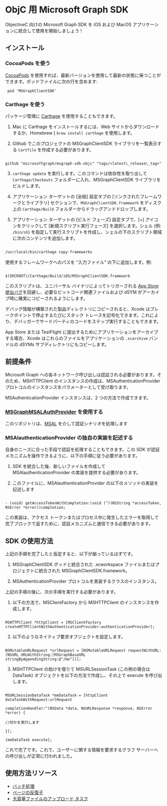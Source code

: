 
# ObjC 用 Microsoft Graph SDK


ObjectiveC 向けの Microsoft Graph SDK を iOS および MacOS アプリケーションに統合して使用を開始しましょう !

## インストール


### CocoaPods を使う

[CocoaPods](https://cocoapods.org/) を使用すれば、最新バージョンを使用して最新の状態に保つことができます。ポッドファイルに次の行を含めます:
  ``` 
   pod 'MSGraphClientSDK'
  ```


### Carthage を使う



パッケージ管理に [Carthage](https://github.com/Carthage/Carthage) を使用することもできます。



1. Mac に Carthage をインストールするには、Web サイトからダウンロードするか、Homebrew [ `brew install carthage` を使用します。

2. Github でこのプロジェクトの MSGraphClientSDK ライブラリを一覧表示する `Cartfile` を作成する必要があります。



```

github "microsoftgraph/msgraph-sdk-objc" "tags/<latest\_release\_tag>"

```



3. `carthage update` を実行します。このコマンドは依存性を取り出して `Carthage/Checkouts` フォルダーに入れ、MSGraphClientSDK ライブラリをビルドします。

4. アプリケーション ターゲットの [全般] 設定タブの [リンクされたフレームワークとライブラリ] セクションで、`MSGraphClientSDK.framework` をディスク上の `Carthage/Build` フォルダーからドラッグアンドドロップします。

5. アプリケーション ターゲットの [ビルド フェーズ] 設定タブで、[+] アイコンをクリックして [新規スクリプト実行フェーズ] を選択します。シェル (例: `/bin/sh`) を指定して実行スクリプトを作成し、シェルの下のスクリプト領域に次のコンテンツを追加します。



```sh

/usr/local/bin/carthage copy-frameworks

```



使用するフレームワークへのパスを “入力ファイル” の下に追加します。例:



```

$(SRCROOT)/Carthage/Build/iOS/MSGraphClientSDK.framework

```

このスクリプトは、ユニバーサル バイナリによってトリガーされる [App Store 提出バグ](http://www.openradar.me/radar?id=6409498411401216)を回避し、必要なビットコード関連ファイルおよび dSYM がアーカイブ時に確実にコピーされるようにします。



デバッグ情報が構築された製品ディレクトリにコピーされると、Xcode はブレークポイントで停止するたびにスタック トレースを記号化できます。これにより、デバッガーでサードパーティのコードをステップ実行することもできます。



App Store または TestFlight に提出するためにアプリケーションをアーカイブする場合、Xcode はこれらのファイルをアプリケーションの `.xcarchive` バンドルの dSYMs サブディレクトリにもコピーします。



## 前提条件

Microsoft Graph への各ネットワーク呼び出しは認証される必要があります。そのため、MSHTTPClient のインスタンスの作成は、MSAuthenticationProvider プロトコルのインスタンスをパラメーターとして受け取ります。

MSAuthenticationProvider インスタンスは、2 つの方法で作成できます。

### [MSGraphMSALAuthProvider](https://github.com/microsoftgraph/msgraph-sdk-objc-auth) を使用する

このリポジトリは、[MSAL](https://github.com/AzureAD/microsoft-authentication-library-for-objc) を介して認証シナリオを処理します

### MSAlauthenticationProvider の独自の実装を記述する

自身のニーズに合った手段で認証を処理することもできます。この SDK が認証メカニズムを操作できるように、以下の手順に従う必要があります。

1. SDK を統合した後、新しいファイルを作成して MSAlauthenticationProvider の実装を提供する必要があります。

2. このファイルに、MSAlauthenticationProvider の以下のメソッドの実装を記述します

```

- (void) getAccessTokenWithCompletion:(void (^)(NSString *accessToken, NSError *error))completion;

```

この実装は、アクセス トークンまたはプロセス中に発生したエラーを取得して完了ブロックで返すために、認証メカニズムと通信できる必要があります。

## SDK の使用方法



上記の手順を完了したと仮定すると、以下が揃っているはずです。



1. MSGraphClientSDK ポッドと統合された .xcworkspace ファイルまたはプロジェクトに統合された MSGraphClientSDK.framework。 



2. MSAuthenticationProvider プロトコルを実装するクラスのインスタンス。



上記の手順の後に、次の手順を実行する必要があります。



1. 以下の方法で、MSClientFactory から MSHTTPClient のインスタンスを作成します。

```

MSHTTPClient *httpClient = [MSClientFactory createHTTPClientWithAuthenticationProvider:authenticationProvider];

```

2. 以下のようなネイティブ要求オブジェクトを設定します。

```

NSMutableURLRequest *urlRequest = [NSMutableURLRequest requestWithURL:[NSURL URLWithString:[MSGraphBaseURL stringByAppendingString:@"/me"]]];

```

3. MSHTTPClient の助けを借りて MSURLSessionTask (この例の場合は DataTask) オブジェクトを以下の方法で作成し、その上で execute を呼び出します。

```

MSURLSessionDataTask *meDataTask = [httpClient dataTaskWithRequest:urlRequest

completionHandler:^(NSData *data, NSURLResponse *response, NSError *error) {

//何かを実行します

}];

[meDataTask execute];

```



これで完了です。これで、ユーザーに関する情報を要求するグラフ サーバーへの呼び出しが正常に行われました。

## 使用方法リソース

* [バッチ処理](/Docs/Content/Batching.md)
* [ページの反復子](/Docs/Tasks/PageIterator.md)
* [大容量ファイルのアップロード タスク](/Docs/Tasks/LargeFileUpload.md)
